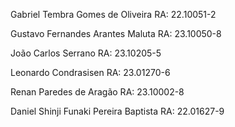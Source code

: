 Gabriel Tembra Gomes de Oliveira 	  RA: 22.10051-2 

Gustavo Fernandes Arantes Maluta        RA: 23.10050-8 

João Carlos Serrano 			  RA: 23.10205-5 

Leonardo Condrasisen 			  RA: 23.01270-6 

Renan Paredes de Aragão 		  RA: 23.10002-8 

Daniel Shinji Funaki Pereira Baptista      RA: 22.01627-9 

